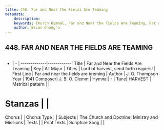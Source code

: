 ```yaml
---
title: 448. Far and Near the Fields Are Teaming
metadata:
    description: 
    keywords: Church Hymnal, Far and Near the Fields Are Teaming, Far and near the fields are teeming, Lord of harvest, send forth reapers!
    author: Brian Onang'o
---
```



## 448. FAR AND NEAR THE FIELDS ARE TEAMING

```txt

```

- |   -  |
-------------|------------|
Title | Far and Near the Fields Are Teaming |
Key | A♭ Major |
Titles | Lord of harvest, send forth reapers! |
First Line | Far and near the fields are teeming |
Author | J. O. Thompson
Year | 1941
Composer| J. B. O. Clemm |
Hymnal|  - |
Tune| HARVEST |
Metrical pattern | |
# Stanzas |  |
Chorus |  |
Chorus Type |  |
Subjects | The Church and Doctrine: Ministry and Missions |
Texts |  |
Print Texts | 
Scripture Song |  |
  
